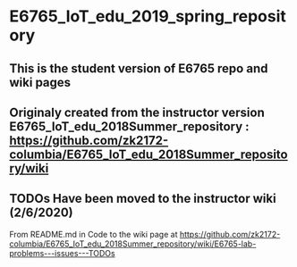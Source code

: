 # E6765_IoT_edu_2019_spring_repository    

## This is the student version of E6765 repo and wiki pages

## Originaly created from the instructor version  E6765_IoT_edu_2018Summer_repository : https://github.com/zk2172-columbia/E6765_IoT_edu_2018Summer_repository/wiki

## TODOs Have been moved to the instructor wiki (2/6/2020)
From README.md in Code to the wiki page at https://github.com/zk2172-columbia/E6765_IoT_edu_2018Summer_repository/wiki/E6765-lab-problems---issues---TODOs


